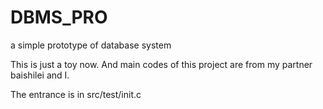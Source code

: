 # DBMS_PRO
a simple prototype of  database system

This is just a toy now. And main codes of this project are from my partner baishilei and I.

The entrance is in src/test/init.c 
